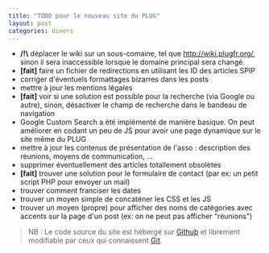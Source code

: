 ```yaml
---
title: "TODO pour le nouveau site du PLUG"
layout: post
categories: divers
---
```


* **/!\\** déplacer le wiki sur un sous-comaine, tel que http://wiki.plugfr.org/, sinon il sera inaccessible lorsque le domaine principal sera changé.
* **\[fait\]** faire un fichier de redirections en utilisant les ID des articles SPIP
* corriger d'éventuels formattages bizarres dans les posts
* mettre à jour les mentions légales
* **\[fait\]** voir si une solution est possible pour la recherche (via Google ou autre), sinon, désactiver le champ de recherche dans le bandeau de navigation
* Google Custom Search a été implémenté de manière basique. On peut améliorer en codant un peu de JS pour avoir une page dynamique sur le site même du PLUG
* mettre à jour les contenus de présentation de l'asso : description des réunions, moyens de communication, …
* supprimer éventuellement des articles totallement obsolètes
* **\[fait\]** trouver une solution pour le formulaire de contact (par ex: un petit script PHP pour envoyer un mail)
* trouver comment franciser les dates
* trouver un moyen simple de concaténer les CSS et les JS
* trouver un moyen (propre) pour afficher des noms de catégories avec accents sur la page d'un post (ex: on ne peut pas afficher "réunions")

> NB : Le code source du site est hébergé sur [Github](http://github.com/plug/plugfr.org/) et librement modifiable par ceux qui connaissent [Git](http://git-scm.com/).